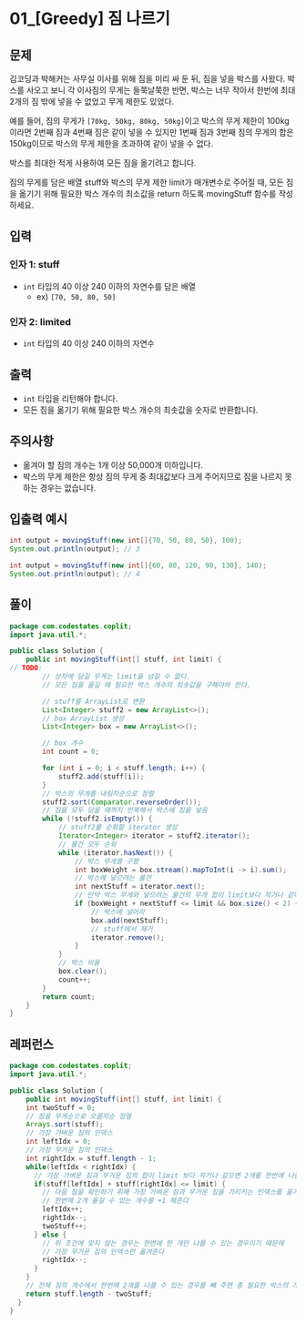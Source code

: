 # 01_[Greedy] 짐 나르기

## **문제**

김코딩과 박해커는 사무실 이사를 위해 짐을 미리 싸 둔 뒤, 짐을 넣을 박스를 사왔다. 박스를 사오고 보니 각 이사짐의 무게는 들쭉날쭉한 반면, 박스는 너무 작아서 한번에 최대 2개의 짐 밖에 넣을 수 없었고 무게 제한도 있었다.

예를 들어, 짐의 무게가 `[70kg, 50kg, 80kg, 50kg]`이고 박스의 무게 제한이 100kg이라면 2번째 짐과 4번째 짐은 같이 넣을 수 있지만 1번째 짐과 3번째 짐의 무게의 합은 150kg이므로 박스의 무게 제한을 초과하여 같이 넣을 수 없다.

박스를 최대한 적게 사용하여 모든 짐을 옮기려고 합니다.

짐의 무게를 담은 배열 stuff와 박스의 무게 제한 limit가 매개변수로 주어질 때, 모든 짐을 옮기기 위해 필요한 박스 개수의 최소값을 return 하도록 movingStuff 함수를 작성하세요.

## **입력**

### **인자 1: stuff**

- `int` 타입의 40 이상 240 이하의 자연수를 담은 배열
    - ex) `[70, 50, 80, 50]`

### **인자 2: limited**

- `int` 타입의 40 이상 240 이하의 자연수

## **출력**

- `int` 타입을 리턴해야 합니다.
- 모든 짐을 옮기기 위해 필요한 박스 개수의 최솟값을 숫자로 반환합니다.

## **주의사항**

- 옮겨야 할 짐의 개수는 1개 이상 50,000개 이하입니다.
- 박스의 무게 제한은 항상 짐의 무게 중 최대값보다 크게 주어지므로 짐을 나르지 못하는 경우는 없습니다.

## **입출력 예시**

```java
int output = movingStuff(new int[]{70, 50, 80, 50}, 100);
System.out.println(output); // 3

int output = movingStuff(new int[]{60, 80, 120, 90, 130}, 140);
System.out.println(output); // 4
```

## 풀이

```java
package com.codestates.coplit; 
import java.util.*;

public class Solution { 
	public int movingStuff(int[] stuff, int limit) {
// TODO:
        // 상자에 담길 무게는 limit을 넘길 수 없다.
        // 모든 짐을 옮길 때 필요한 박스 개수의 최솟값을 구해야하 한다.

        // stuff를 ArrayList로 변환
        List<Integer> stuff2 = new ArrayList<>();
        // box ArrayList 생성
        List<Integer> box = new ArrayList<>();

        // box 개수
        int count = 0;

        for (int i = 0; i < stuff.length; i++) {
            stuff2.add(stuff[i]);
        }
        // 박스의 무게를 내림차순으로 정렬
        stuff2.sort(Comparator.reverseOrder());
        // 짐을 모두 담을 때까지 반복해서 박스에 짐을 넣음
        while (!stuff2.isEmpty()) {
            // stuff2를 순회할 iterator 생성
            Iterator<Integer> iterator = stuff2.iterator();
            // 물건 모두 순회
            while (iterator.hasNext()) {
                // 박스 무게를 구함
                int boxWeight = box.stream().mapToInt(i -> i).sum();
                // 박스에 넣으려는 물건
                int nextStuff = iterator.next();
                // 만약 박스 무게와 넣으려는 물건의 무게 합이 limit보다 작거나 같다면 그리고 box에 물건이 1개 이하로 들어있다면
                if (boxWeight + nextStuff <= limit && box.size() < 2) {
                    // 박스에 넣어라
                    box.add(nextStuff);
                    // stuff에서 제거
                    iterator.remove();
                }
            }
            // 박스 비움
            box.clear();
            count++;
        }
        return count;
    }
}
```

## 레퍼런스

```java
package com.codestates.coplit; 
import java.util.*;

public class Solution { 
	public int movingStuff(int[] stuff, int limit) {
    int twoStuff = 0;
    // 짐을 무게순으로 오름차순 정렬
    Arrays.sort(stuff);
    // 가장 가벼운 짐의 인덱스
    int leftIdx = 0;
    // 가장 무거운 짐의 인덱스
    int rightIdx = stuff.length - 1;
    while(leftIdx < rightIdx) {
      // 가장 가벼운 짐과 무거운 짐의 합이 limit 보다 작거나 같으면 2개를 한번에 나를 수 있다
      if(stuff[leftIdx] + stuff[rightIdx] <= limit) {
        // 다음 짐을 확인하기 위해 가장 가벼운 짐과 무거운 짐을 가리키는 인덱스를 옮겨주고
        // 한번에 2개 옮길 수 있는 개수를 +1 해준다
        leftIdx++;
        rightIdx--;
        twoStuff++;
      } else {
        // 위 조건에 맞지 않는 경우는 한번에 한 개만 나를 수 있는 경우이기 때문에
        // 가장 무거운 짐의 인덱스만 옮겨준다
        rightIdx--;
      }
    }
    // 전체 짐의 개수에서 한번에 2개를 나를 수 있는 경우를 빼 주면 총 필요한 박스의 개수를 구할 수 있다
    return stuff.length - twoStuff;
  }
}
```